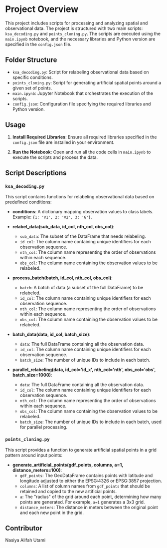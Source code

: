 # Project Overview

This project includes scripts for processing and analyzing spatial and observational data. The project is structured with two main scripts: `ksa_decoding.py` and `points_cloning.py`. The scripts are executed using the `main.ipynb` notebook, and the necessary libraries and Python version are specified in the `config.json` file.

## Folder Structure

- `ksa_decoding.py`: Script for relabeling observational data based on specific conditions.
- `points_cloning.py`: Script for generating artificial spatial points around a given set of points.
- `main.ipynb`: Jupyter Notebook that orchestrates the execution of the scripts.
- `config.json`: Configuration file specifying the required libraries and Python version.

## Usage

1. **Install Required Libraries**:
   Ensure all required libraries specified in the `config.json` file are installed in your environment.

2. **Run the Notebook**:
   Open and run all the code cells in `main.ipynb` to execute the scripts and process the data.

## Script Descriptions

### `ksa_decoding.py`
This script contains functions for relabeling observational data based on predefined conditions:

- **conditions**: A dictionary mapping observation values to class labels. Example: `{1: 'V1', 2: 'V2', 3: 'G'}`.

- **relabel_data(sub_data, id_col, nth_col, obs_col)**:
  - `sub_data`: The subset of the DataFrame that needs relabeling.
  - `id_col`: The column name containing unique identifiers for each observation sequence.
  - `nth_col`: The column name representing the order of observations within each sequence.
  - `obs_col`: The column name containing the observation values to be relabeled.

- **process_batch(batch, id_col, nth_col, obs_col)**:
  - `batch`: A batch of data (a subset of the full DataFrame) to be relabeled.
  - `id_col`: The column name containing unique identifiers for each observation sequence.
  - `nth_col`: The column name representing the order of observations within each sequence.
  - `obs_col`: The column name containing the observation values to be relabeled.

- **batch_data(data, id_col, batch_size)**:
  - `data`: The full DataFrame containing all the observation data.
  - `id_col`: The column name containing unique identifiers for each observation sequence.
  - `batch_size`: The number of unique IDs to include in each batch.

- **parallel_relabeling(data, id_col='id_x', nth_col='nth', obs_col='obs', batch_size=1000)**:
  - `data`: The full DataFrame containing all the observation data.
  - `id_col`: The column name containing unique identifiers for each observation sequence.
  - `nth_col`: The column name representing the order of observations within each sequence.
  - `obs_col`: The column name containing the observation values to be relabeled.
  - `batch_size`: The number of unique IDs to include in each batch, used for parallel processing.

### `points_cloning.py`
This script provides a function to generate artificial spatial points in a grid pattern around input points:

- **generate_artificial_points(gdf_points, columns, a=1, distance_meters=100)**:
  - `gdf_points`: The GeoDataFrame contains points with latitude and longitude adjusted to either the EPSG:4326 or EPSG:3857 projection. 
  - `columns`: A list of column names from `gdf_points` that should be retained and copied to the new artificial points.
  - `a`: The "radius" of the grid around each point, determining how many points are generated. For example, `a=1` generates a 3x3 grid.
  - `distance_meters`: The distance in meters between the original point and each new point in the grid.


## Contributor

Nasiya Alifah Utami
